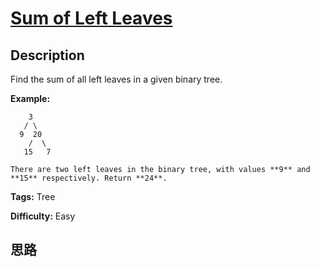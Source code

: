 # [Sum of Left Leaves][title]

## Description

Find the sum of all left leaves in a given binary tree.

**Example:**
                3       / \      9  20        /  \       15   7        There are two left leaves in the binary tree, with values **9** and **15** respectively. Return **24**.    


**Tags:** Tree

**Difficulty:** Easy

## 思路

[title]: https://leetcode.com/problems/sum-of-left-leaves
